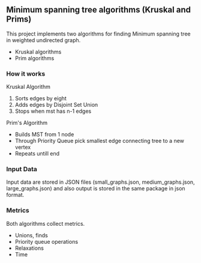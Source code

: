<H2>Minimum spanning tree algorithms (Kruskal and Prims)</H2>
This project implements two algorithms for finding Minimum spanning tree in weighted undirected graph.

<ul>

  <li>Kruskal algorithms</li>
  <li>Prim algorithms</li>
  
</ul>

<h3>How it works</h3>

Kruskal Algorithm

<ol>

  <li>Sorts edges by eight</li>  
  <li>Adds edges by Disjoint Set Union</li>
  <li>Stops when mst has n-1 edges</li>
  
</ol>

Prim's Algorithm

<ul>

  <li>Builds MST from 1 node</li>
  <li>Through Priority Queue pick smallest edge connecting tree to a new vertex</li>
  <li>Repeats untill end</li>
  
</ul>

<h3>Input Data</h3>
Input data are stored in JSON files (small_graphs.json, medium_graphs.json, large_graphs.json) and also output is stored in the same package in json format.

<h3>Metrics</h3>

Both algorithms collect metrics.
<ul>
  <li>Unions, finds</li>
  <li>Priority queue operations</li>
  <li>Relaxations</li>
  <li>Time</li>
</ul>
